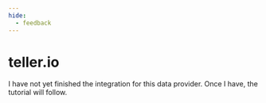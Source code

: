 ```yaml
---
hide:
  - feedback
---
```


# teller.io

I have not yet finished the integration for this data provider. Once I have, the tutorial will follow.